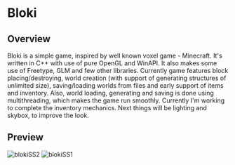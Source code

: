 # Bloki
## Overview
Bloki is a simple game, inspired by well known voxel game - Minecraft. It's written in C++ with use of pure OpenGL and WinAPI. It also makes some use of Freetype, GLM and few other libraries. Currently game features block placing/destroying, world creation (with support of generating structures of unlimited size), saving/loading worlds from files and early support of items and inventory. Also, world loading, generating and saving is done using multithreading, which makes the game run smoothly. Currently I'm working to complete the inventory mechanics. Next things will be lighting and skybox, to improve the look.
## Preview
![blokiSS2](https://github.com/Redcap16/Bloki/assets/66506559/002625d8-78b4-4fb6-821a-cfe61257fd2a)
![blokiSS1](https://github.com/Redcap16/Bloki/assets/66506559/8cc2f893-33e3-4030-a259-6b9da0a698de)
